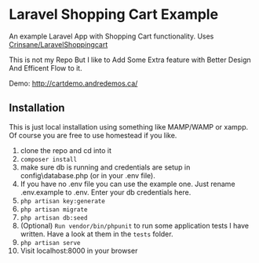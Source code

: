 # Laravel Shopping Cart Example

An example Laravel App with Shopping Cart functionality. Uses [Crinsane/LaravelShoppingcart](https://github.com/Crinsane/LaravelShoppingcart)

This is not my Repo But I like to Add Some Extra feature with Better Design And Efficent Flow to it.

Demo: <http://cartdemo.andredemos.ca/>


## Installation

This is just local installation using something like MAMP/WAMP or xampp. Of course you are free to use homestead if you like.

1. clone the repo and cd into it
1. `composer install`
1. make sure db is running and credentials are setup in config\database.php (or in your .env file).
1. If you have no .env file you can use the example one. Just rename .env.example to .env. Enter your db credentials here.
1. `php artisan key:generate`
1. `php artisan migrate`
1. `php artisan db:seed`
1. (Optional) `Run vendor/bin/phpunit` to run some application tests I have written. Have a look at them in the `tests` folder.
1. `php artisan serve`
1. Visit localhost:8000 in your browser
